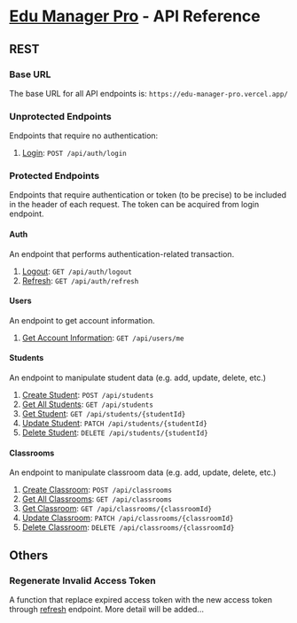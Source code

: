 # [Edu Manager Pro](../../README.md) - API Reference

## REST

### Base URL

The base URL for all API endpoints is:
`https://edu-manager-pro.vercel.app/`

### Unprotected Endpoints

Endpoints that require no authentication:

1. [Login](auth.md#login): `POST /api/auth/login`

### Protected Endpoints

Endpoints that require authentication or token (to be precise) to be included in the header of each request. The token can be acquired from login endpoint.

#### Auth

An endpoint that performs authentication-related transaction.

1. [Logout](auth.md#logout): `GET /api/auth/logout`
2. [Refresh](auth.md#refresh): `GET /api/auth/refresh`

#### Users

An endpoint to get account information.

1. [Get Account Information](users.md): `GET /api/users/me`

#### Students

An endpoint to manipulate student data (e.g. add, update, delete, etc.)

1. [Create Student](student.md#create-student): `POST /api/students`
2. [Get All Students](student.md#get-all-students): `GET /api/students`
3. [Get Student](student.md#get-student): `GET /api/students/{studentId}`
4. [Update Student](student.md#update-student): `PATCH /api/students/{studentId}`
5. [Delete Student](student.md#delete-student): `DELETE /api/students/{studentId}`

#### Classrooms

An endpoint to manipulate classroom data (e.g. add, update, delete, etc.)

1. [Create Classroom](classroom.md#create-classroom): `POST /api/classrooms`
2. [Get All Classrooms](classroom.md#get-all-classrooms): `GET /api/classrooms`
3. [Get Classroom](classroom.md#get-classroom): `GET /api/classrooms/{classroomId}`
4. [Update Classroom](classroom.md#update-classroom): `PATCH /api/classrooms/{classroomId}`
5. [Delete Classroom](classroom.md#delete-classroom): `DELETE /api/classrooms/{classroomId}`

## Others

### Regenerate Invalid Access Token

A function that replace expired access token with the new access token through [refresh](auth.md#refresh) endpoint. More detail will be added...
